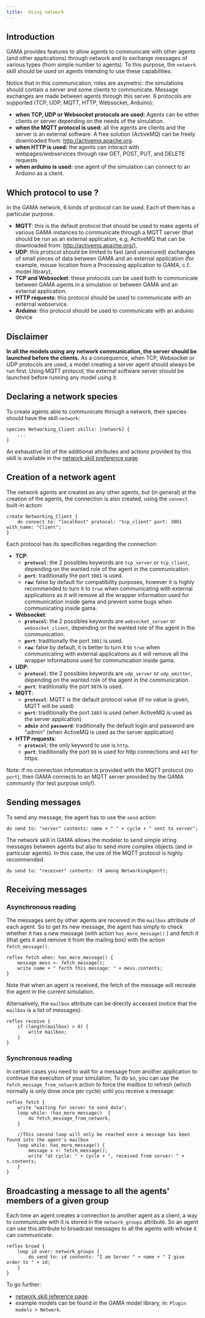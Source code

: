 ```yaml
---
title:  Using network
---
```



## Introduction

GAMA provides features to allow agents to communicate with other agents (and other applications) through network and to exchange messages of various types (from simple number to agents). To this purpose, the `network` skill should be used on agents intending to use these capabilities.

Notice that in this communication, roles are asymetric: the simulations should contain a server and some clients to communicate. Message exchanges are made between agents through this server. 6 protocols are supported (TCP, UDP, MQTT, HTTP, Websocket, Arduino):

* **when TCP, UDP or Websocket protocols are used:** Agents can be either clients or server depending on the needs of the simulation.
* **when the MQTT protocol is used:** all the agents are clients and the server is an external software. A free solution (ActiveMQ) can be freely downloaded from: http://activemq.apache.org.
* **when HTTP is used:** the agents can interact with webpages/webservices through raw GET, POST, PUT, and DELETE requests
* **when arduino is used:** one agent of the simulation can connect to an Arduino as a client.

## Which protocol to use ?

In the GAMA network, 6 kinds of protocol can be used. Each of them has a particular purpose.

* **MQTT**: this is the default protocol that should be used to make agents of various GAMA instances to communicate through a MQTT server (that should be run as an external application, e.g. ActiveMQ that can be downloaded from: http://activemq.apache.org/),
* **UDP**: this protocol should be limited to fast (and unsecured) exchanges of small pieces of data between GAMA and an external application (for example, mouse location from a Processing application to GAMA, c.f. model library),
* **TCP and Websocket**: these protocols can be used both to communicate between GAMA agents in a simulation or between GAMA and an external application.
* **HTTP requests**: this protocol should be used to communicate with an external webservice.
* **Arduino**: this protocol should be used to communicate with an arduino device

## Disclaimer

**In all the models using any network communication, the server should be launched before the clients.**
As a consequence, when TCP, Websocket or UDP protocols are used, a model creating a server agent should always be run first. Using MQTT protocol, the external software server should be launched before running any model using it.


## Declaring a network species

To create agents able to communicate through a network, their species should have the skill `network`:
```
species Networking_Client skills: [network] {
    ...
}
```

An exhaustive list of the additional attributes and actions provided by this skill is available in the [network skill preference page](https://github.com/gama-platform/gama/wiki/BuiltInSkills#network).


## Creation of a network agent

The network agents are created as any other agents, but (in general) at the creation of the agents, the connection is also created, using the `connect` built-in action:

```
create Networking_Client {
    do connect to: "localhost" protocol: "tcp_client" port: 3001 with_name: "Client";
}
```

Each protocol has its specificities regarding the connection:

* **TCP**: 
  * **`protocol`**: the 2 possibles keywords are `tcp_server` or `tcp_client`, depending on the wanted role of the agent in the communication.
  * **`port`**: traditionally the port `3001` is used.
  * **`raw`**: false by default for compatibility purposes, however it is highly recommended to turn it to `true` when communicating with external applications as it will remove all the wrapper information used for communication inside gama and prevent some bugs when communicating inside gama. 
* **Websocket**: 
  * **`protocol`**: the 2 possibles keywords are `websocket_server` or `websocket_client`, depending on the wanted role of the agent in the communication.
  * **`port`**: traditionally the port `3001` is used.
  * **`raw`**: false by default, it is better to turn it to `true` when communicating with external applications as it will remove all the wrapper informations used for communication inside gama.
* **UDP**: 
  * **`protocol`**: the 2 possibles keywords are `udp_server` or `udp_emitter`, depending on the wanted role of the agent in the communication.
  * **`port`**: traditionally the port `9876` is used.
* **MQTT**: 
  * **`protocol`**: MQTT is the default protocol value (if no value is given, MQTT will be used)
  * **`port`**: traditionally the port `1883` is used (when ActiveMQ is used as the server application)
  * **`admin`** and **`password`**: traditionally the default login and password are "admin" (when ActiveMQ is used as the server application)
* **HTTP requests**: 
  * **`protocol`**: the only keyword to use is `http`.
  * **`port`**: traditionally the port `80` is used for http connections and `443` for https.

Note: if no connection information is provided with the MQTT protocol (no `port`), then GAMA connects to an MQTT server provided by the GAMA community (for test purpose only!).

## Sending messages

To send any message, the agent has to use the `send` action:
```		
do send to: "server" contents: name + " " + cycle + " sent to server";
```

The network skill in GAMA allows the modeler to send simple string messages between agents but also to send more complex objects (and in particular agents). In this case, the use of the MQTT protocol is highly recommended.

```
do send to: "receiver" contents: (9 among NetworkingAgent);	
```

## Receiving messages

### Asynchronous reading

The messages sent by other agents are received in the `mailbox` attribute of each agent. So to get its new message, the agent has simply to check whether it has a new message (with action `has_more_message()` ) and fetch it (that gets it and remove it from the mailing box) with the action `fetch_message()`.
```
reflex fetch when: has_more_message() {	
    message mess <- fetch_message();
    write name + " fecth this message: " + mess.contents;	
}
```

Note that when an agent is received, the fetch of the message will recreate the agent in the current simulation.

Alternatively, the `mailbox` attribute can be directly accessed (notice that the `mailbox` is a list of messages):
```
reflex receive {  
    if (length(mailbox) > 0) {
        write mailbox;
    }
}
```

### Synchronous reading
In certain cases you need to wait for a message from another application to continue the execution of your simulation.
To do so, you can use the `fetch_message_from_network` action to force the mailbox to refresh (which normally is only done once per cycle) until you receive a message:
```
reflex fetch {
	write "waiting for server to send data"; 
	loop while: !has_more_message()  { 
		do fetch_message_from_network;
	}
	
	//This second loop will only be reached once a message has been found into the agent's mailbox
	loop while: has_more_message() {
		message s <- fetch_message();
		write "at cycle: " + cycle + ", received from server: " + s.contents;
	}
}
```


## Broadcasting a message to all the agents' members of a given group

Each time an agent creates a connection to another agent as a client, a way to communicate with it is stored in the `network_groups` attribute. 
So an agent can use this attribute to broadcast messages to all the agents with whose it can communicate: 
```
reflex broad {
    loop id over: network_groups {
        do send to: id contents: "I am Server " + name + " I give order to " + id;
    }
}
```

To go further:

* [network skill reference page](BuiltInSkills#network).
* example models can be found in the GAMA model library, in: `Plugin models > Network`.

